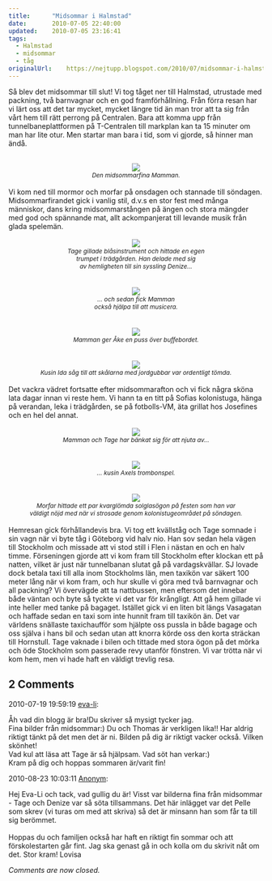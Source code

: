 ```yaml
---
title:		"Midsommar i Halmstad"
date:		2010-07-05 22:40:00
updated:	2010-07-05 23:16:41
tags: 
  - Halmstad
  - midsommar
  - tåg	
originalUrl:	https://nejtupp.blogspot.com/2010/07/midsommar-i-halmstad.html
---
```


Så blev det midsommar till slut! Vi tog tåget ner till Halmstad, utrustade med packning, två barnvagnar och en god framförhållning. Från förra resan har vi lärt oss att det tar mycket, mycket längre tid än man tror att ta sig från vårt hem till rätt perrong på Centralen. Bara att komma upp från tunnelbaneplattformen på T-Centralen till markplan kan ta 15 minuter om man har lite otur. Men startar man bara i tid, som vi gjorde, så hinner man ändå.<br><br><div style="text-align: center;"><img src="../../../../img/Midsommarafton-_MG_1151.jpg"><br><span style="font-size:85%;"><span style="font-style: italic;">Den midsommarfina Mamman.</span></span><br><br><div style="text-align: left;">Vi kom ned till mormor och morfar på onsdagen och stannade till söndagen. Midsommarfirandet gick i vanlig stil, d.v.s en stor fest med många människor, dans kring midsommarstången på ängen och stora mängder med god och spännande mat, allt ackompanjerat till levande musik från glada spelemän.<br></div></div><br><div style="text-align: center;"><img src="../../../../img/Midsommarafton-_MG_1184.jpg"><br></div><div style="text-align: center;"><span style="font-size:85%;"><span style="font-style: italic;">Tage gillade blåsinstrument och hittade en egen<br>trumpet i trädgården. Han delade med sig<br>av hemligheten till sin syssling Denize...</span></span><br><br></div><br><div style="text-align: center;"><img src="../../../../img/Midsommarafton-_MG_1188.jpg"><br><span style="font-size:85%;"><span style="font-style: italic;">... och sedan fick Mamman<br>också hjälpa till att musicera.</span></span><br><br></div><br><div style="text-align: center;"><img src="../../../../img/Midsommarafton-_MG_1218.jpg"><br><span style="font-size:85%;"><span style="font-style: italic;">Mamman ger Åke en puss över buffebordet.</span></span><br><br></div><br><div style="text-align: center;"><img src="../../../../img/Midsommarafton-_MG_1229.jpg"><br><span style="font-style: italic;font-size:85%;">Kusin Ida såg till att skålarna med jordgubbar var ordentligt tömda.</span><br></div><br>Det vackra vädret fortsatte efter midsommarafton och vi fick några sköna lata dagar innan vi reste hem. Vi hann ta en titt på Sofias kolonistuga, hänga på verandan, leka i trädgården, se på fotbolls-VM, äta grillat hos Josefines och en hel del annat.<br><br><div style="text-align: center;"><img src="../../../../img/S%C3%B6ndag+i+Halmstad-_MG_1261.jpg"><br></a><span style="font-style: italic;font-size:85%;">Mamman och Tage har bänkat sig för att njuta av...</span><br><br><br><img src="../../../../img/S%C3%B6ndag+i+Halmstad-_MG_1266.jpg"><br><span style="font-size:85%;"><span style="font-style: italic;">... kusin Axels trombonspel.</span></span><br><br></div><br><div style="text-align: center;"><img src="../../../../img/S%C3%B6ndag+i+Halmstad-_MG_1278.jpg"><br></a><span style="font-size:85%;"><span style="font-style: italic;">Morfar hittade ett par kvarglömda solglasögon på festen som han var<br>väldigt nöjd med när vi strosade genom kolonistugeområdet på söndagen.</span></span><br></div><br>Hemresan gick förhållandevis bra. Vi tog ett kvällståg och Tage somnade i sin vagn när vi byte tåg i Göteborg vid halv nio. Han sov sedan hela vägen till Stockholm och missade att vi stod still i Flen i nästan en och en halv timme. Förseningen gjorde att vi kom fram till Stockholm efter klockan ett på natten, vilket är just när tunnelbanan slutat gå på vardagskvällar. SJ lovade dock betala taxi till alla inom Stockholms län, men taxikön var säkert 100 meter lång när vi kom fram, och hur skulle vi göra med två barnvagnar och all packning? Vi övervägde att ta nattbussen, men eftersom det innebar både väntan och byte så tyckte vi det var för krångligt. Att gå hem gillade vi inte heller med tanke på bagaget. Istället gick vi en liten bit längs Vasagatan och haffade sedan en taxi som inte hunnit fram till taxikön än. Det var världens snällaste taxichaufför som hjälpte oss pussla in både bagage och oss själva i hans bil och sedan utan att knorra körde oss den korta sträckan till Hornstull. Tage vaknade i bilen och tittade med stora ögon på det mörka och öde Stockholm som passerade revy utanför fönstren. Vi var trötta när vi kom hem, men vi hade haft en väldigt trevlig resa.

<div class="comments">
	<div class="comments-header"><h2>2 Comments</h2></div>
	<div class="comments-body">
			<div class="comment" id="comment-3124103548133878669">
				<p class="comment-header">
					<date datetime="2010-07-19T19:59:19.130+02:00">2010-07-19 19:59:19</date> 
					<a href="undefined" rel="nofollow">eva-li</a>:
				</p>
				<div class="comment-content"><p>Åh vad din blogg är bra!Du skriver så mysigt tycker jag.<br /> Fina bilder från midsommar:) Du och Thomas är verkligen lika!! Har aldrig riktigt tänkt på det men det är ni. Bilden på dig är riktigt vacker också. Vilken skönhet!<br /> Vad kul att läsa att Tage är så hjälpsam. Vad söt han verkar:)<br />Kram på dig och hoppas sommaren är/varit fin!</p></div>
				<div class="comment-footer"></div>
			</div>
			<div class="comment" id="comment-6233783378273664210">
				<p class="comment-header">
					<date datetime="2010-08-23T10:03:11.215+02:00">2010-08-23 10:03:11</date> 
					<a href="undefined" rel="nofollow">Anonym</a>:
				</p>
				<div class="comment-content"><p>Hej Eva-Li och tack, vad gullig du är! Visst var bilderna fina från midsommar - Tage och Denize var så söta tillsammans. Det här inlägget var det Pelle som skrev (vi turas om med att skriva) så det är minsann han som får ta till sig berömmet.<br /><br />Hoppas du och familjen också har haft en riktigt fin sommar och att förskolestarten går fint. Jag ska genast gå in och kolla om du skrivit nåt om det. Stor kram! Lovisa</p></div>
				<div class="comment-footer"></div>
			</div></div>
	<p class="comments-footer"><em>Comments are now closed.</em></p>
</div>